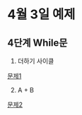 # 4월 3일 예제

## 4단계 While문

1. 	더하기 사이클 

[문제1](https://www.acmicpc.net/problem/1110)

2. A + B

[문제2](https://www.acmicpc.net/problem/10951)

